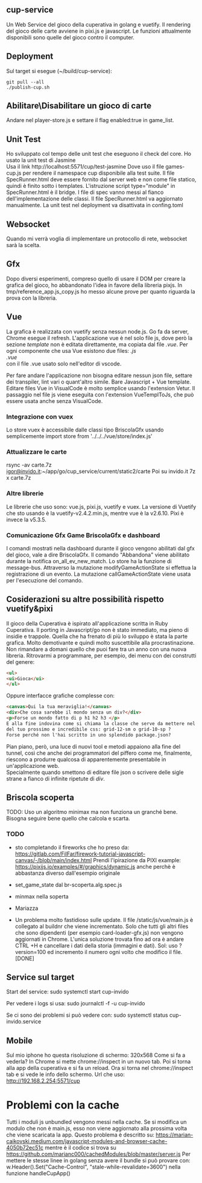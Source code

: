 ## cup-service
Un Web Service del gioco della cuperativa in golang e vuetify. 
Il rendering del gioco delle carte avviene in pixi.js e javascript.
Le funzioni attualmente disponibili sono quelle del gioco contro il computer.

## Deployment
Sul target si esegue (~/build/cup-service):

    git pull --all
    ./publish-cup.sh

## Abilitare\Disabilitare un gioco di carte
Andare nel player-store.js e settare il flag enabled:true in game_list. 

## Unit Test
Ho sviluppato col tempo delle unit test che eseguono il check del core.
Ho usato la unit test di Jasmine  
Usa il link http://localhost:5571/cup/test-jasmine
Dove uso il file games-cup.js per rendere il namespace cup disponibile alla test suite.
Il file SpecRunner.html deve essere fornito dal server web e non come file statico,
quindi è finito sotto i templates.
L'istruzione script type="module" in SpecRunner.html è il bridge.
I file di spec vanno messi al fianco dell'implementazione delle classi. 
Il file SpecRunner.html va aggiornato manualmente.
La unit test nel deployment va disattivata in confing.toml

## Websocket
Quando mi verrà voglia di implementare un protocollo di rete, websocket sarà la scelta.

## Gfx
Dopo diversi esperimenti, compreso quello di usare il DOM per creare la grafica del gioco,
ho abbandonato l'idea in favore della libreria pixjs. 
In tmp/reference_app.js_copy.js ho messo alcune prove per quanto riguarda la prova con la libreria.

## Vue
La grafica è realizzata con vuetify senza nessun node.js. Go fa da server, Chrome esegue il refresh.
L'applicazione vue è nel solo file js, dove però la sezione _template_ non è editata direttamente,
ma copiata dal file _<componente>.vue_. Per ogni componente che usa Vue esistono due files:
  _<componente>.js_  
  _<componente>.vue_   
con il file .vue usato solo nell'editor di vscode.

Per fare andare l'applicazione non bisogna editare nessun json file, settare dei transpiler,
lint vari o quant'altro simile. Bare Javascript + Vue template. 
Editare files Vue in VisualCode è molto semplice usando l'extension Vetur.
Il passaggio nel file js viene eseguita con l'extension VueTemplToJs, che può essere usata anche 
senza VisualCode.


### Integrazione con vuex
Lo store vuex è accessibile dalle classi tipo BriscolaGfx usando semplicemente
import store from '../../../vue/store/index.js'

### Attualizzare le carte
rsync -av carte.7z igor@invido.it:~/app/go/cup_service/current/static2/carte
Poi su invido.it
 7z x carte.7z

### Altre librerie
Le librerie che uso sono: vue.js, pixi.js, vuetify e vuex.
La versione di Vuetify che sto usando è la vuetify-v2.4.2.min.js, 
mentre vue è la v2.6.10. Pixi è invece la  v5.3.5.

### Comunicazione Gfx Game BriscolaGfx e dashboard
I comandi mostrati nella dashboard durante il gioco vengono abilitati dal gfx del gioco,
vale a dire BriscolaGfx.
Il comando "Abbandona" viene abilitato durante la notifica on_all_ev_new_match.
Lo store ha la funzione di message-bus. Attraverso la mutazione 
modifyGameActionState si effettua la registrazione di un evento.
La mutazione callGameActionState viene usata per l'esecuzione del comando.

## Cosiderazioni su altre possibilità rispetto vuetify&pixi
Il gioco della Cuperativa è ispirato all'applicazione scritta in Ruby Cuperativa.
Il porting in Javascript/go non è stato immediato, ma pieno di insidie e trappole.
Quella che ha frenato di più lo sviluppo è stata la parte grafica. Molto demotivante
e quindi molto suscettibile alla procrastinazione. 
Non rimandare a domani quello che puoi fare tra un anno con una nuova libreria. 
Ritrovarmi a programmare, per esempio, dei menu con dei construtti del genere:
```html
<ul>
<ui>Gioca</ui>
</ul>
```
Oppure interfacce grafiche complesse con:
```html
<canvas>Qui la tua meraviglia!</canvas>
<div>Che cosa sarebbe il mondo senza un div?</div>
<p>Forse un mondo fatto di p h1 h2 h3 </p>
E alla fine indovina come si chiama la classe che serve da mettere nel div 
del tuo prossimo e incredibile css: grid-12-sm o grid-10-sp ?
Forse perché non l'hai scritto in uno splendido package.json? 
```

Pian piano, però, una luce di nuovi tool e metodi appaiono alla fine del tunnel, così che anche dei programmatori del piffero come me, finalmente, riescono a produrre qualcosa di apparentemente presentabile in un'applicazione web.   
Specialmente quando smettono di editare file json o scrivere delle sigle strane a fianco di infinite ripetute di _div_.

## Briscola scoperta
TODO:
Uso un algoritmo minimax ma non funziona un granché bene. Bisogna seguire bene
quello che calcola e scarta.

### TODO
- sto completando il fireworks che ho preso da: https://gitlab.com/FilFar/firework-tutorial-javascript-canvas/-/blob/main/index.html
Prendi l'ipirazione da PIXI example: https://pixijs.io/examples/#/graphics/dynamic.js
anche perchè è abbastanza diverso dall'esempio originale

- set_game_state dal br-scoperta.alg.spec.js
- minmax nella soperta
- Mariazza
- Un problema molto fastidioso sulle update. Il file /static/js/vue/main.js è collegato al buildnr
che viene incrementato. Solo che tutti gli altri files che sono dipendenti (per esempio card-loader-gfx.js)
non vengono aggiornati in Chrome. L'unica soluzione trovata fino ad ora è andare CTRL +H e cancellare i dati 
della storia (immagini e dati). Sol: uso ?version=100 ed incremento il numero ogni volto che modifico
il file. [DONE]

## Service sul target
Start del service:
sudo systemctl start cup-invido

Per vedere i logs si usa:
sudo journalctl -f -u cup-invido

Se ci sono dei problemi si può vedere con:
sudo systemctl status cup-invido.service


## Mobile
Sul mio iphone ho questa risoluzione di schermo:
320x568
Come si fa a vederla?
In Chrome si mette chrome://inspect in un nuovo tab. Poi si torna alla app della cuperativa
e si fa un reload. Ora si torna nel chrome://inspect tab e si vede le info dello schermo. 
Url che uso: http://192.168.2.254:5571/cup
  
# Problemi con la cache
Tutti i moduli js unbundled vengono messi nella cache. Se si modifica un modulo che non è main.js, esso non viene aggiornato alla prossima volta che viene scaricata la app.
Questo problema è descritto su:
  https://marian-caikovski.medium.com/javascript-modules-and-browser-cache-4050b72ec51c
  mentre è il codice si trova su
  https://github.com/marianc000/cachedModules/blob/master/server.js
  Per mettere le stesse linee in golang senza avere il bundle si può provare con:
  w.Header().Set("Cache-Control", "stale-while-revalidate=3600")
  nella funzione handleCupApp()